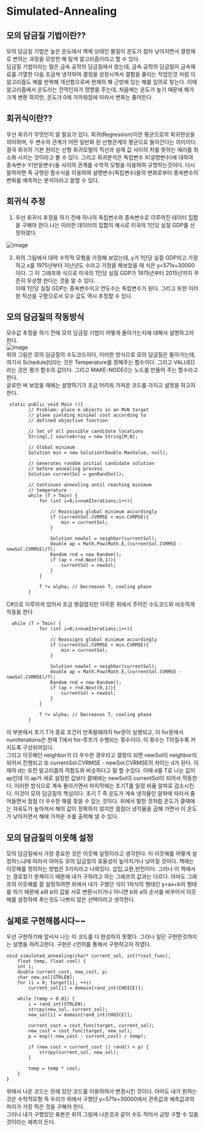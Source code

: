 # Simulated-Annealing
## 모의 담금질 기법이란??
모의 담금질 기법은 높은 온도에서 액체 상태인 물질이 온도가 점차 낮아지면서 결정체로 변하는 과정을 모방한 해 탐색 알고리즘이라고 할 수 있다.  
담금질 기법이라는 말은 금속 공학의 담금질에서 왔는데, 금속 공학의 담금질이 금속재료를 가열한 다음 조금씩 냉각하여 결정을 성장시켜서 결함을 줄이는 작업인것 처럼 이 알고리즘도 해를 반복해 개선함으로써 현재의 해 근방에 있는 해를 임의로 찾는다. 이때 알고리즘에서 온도라는 전역인자가 영향을 주는데, 처음에는 온도가 높기 때문에 해가 크게 변환 하지만, 온도가 0에 가까워짐에 따라서 변화는 줄어든다.  

## 회귀식이란??  
 우선 회귀가 무엇인지 알 필요가 있다. 회귀(Regression)이란 평균으로의 회귀현상을 의미하며, 두 변수의 관계가 어떤 일반화 된 선형관계의 평균으로 돌아간다는 의미이다.  결국 회귀의 기본 원리는 선형 회귀모델의 직선과 실제 값 사이의 차를 뜻하는 에러를 최소화 시키는 것이라고 볼 수 있다. 
 그리고 회귀분석은 독립변수 X(설명변수)에 대하여 종속변수 Y(반응변수)들 사이의 관계를 수학적 모형을 이용하여 규명하는것이다. 다시 말하자면 즉 규명된 함수식을 이용하여 설명변수(독립변수)들의 변화로부터 종속변수의 변화를 예측하는 분석이라고 말할 수 있다.  
 

## 회귀식 추정
1. 우선 회귀식 추정을 하기 전에 하나의 독립변수와 종속변수로 이루어진 데이터 집합을 구해야 한다.나는 이러한 데이터의 집합의 예시로 미국의 1인당 실질 GDP를 선정하였다.  

![image](https://m1.daumcdn.net/cfile249/image/254BC64D57484671149AF0)  

2. 위의 그림에서 대략 수학적 모형을 가정해 보았는데, y가 1인당 실질 GDP라고 가정하고 x를 1975년부터 지난년도 수라고  가정을 해보았을 때 식은 y=571x+30000이다. 그
이 그래프와 식으로 미국의 1인당 실질 GDP가 1975년부터 2015년까지 꾸준히 우상향 한다는 것을 알 수 있다.  
이때 1인당 실질 GDP는 종속변수이고 연도수는 독립변수가 된다. 그리고 또한 이러한 직선을 구함으로서 모수 값도 역시 추정할 수 있다.  



## 모의 담금질의 작동방식
 모수값 추정을 하기 전에 모의 담금질 기법이 어떻게 돌아가는지에 대해서 설명하고자 한다.  
![image](https://t1.daumcdn.net/cfile/tistory/2501553C518D326902)  
위의 그림은 모의 담금질의 수도코드이다, 이러한 방식으로 모의 담금질은 돌아가는데, 여기서 Schedule[t]라는 것은 Temperature를 정해주는 함수이다. 그리고 VALUE[] 라는 것은 평가 함수의 값이다. 그리고 MAKE-NODE()는 노드를 만들어 주는 함수라고 한다.  
글로만 써 보았을 때에는 설명하기가 조금 어려워 가져온 코드를 가지고 설명을 하고자 한다. 
~~~
 static public void Main (){
        // Problem: place k objects in an MxN target
        // plane yielding minimal cost according to
        // defined objective function
  
        // Set of all possible candidate locations
        String[,] sourceArray = new String[M,N];
  
        // Global minimum
        Solution min = new Solution(Double.MaxValue, null);
  
        // Generates random initial candidate solution
        // before annealing process
        Solution currentSol = genRandSol();
  
        // Continues annealing until reaching minimum
        // temperature
        while (T > Tmin) {
            for (int i=0;i<numIterations;i++){
  
                // Reassigns global minimum accordingly
                if (currentSol.CVRMSE < min.CVRMSE){
                    min = currentSol;
                }
  
                Solution newSol = neighbor(currentSol);
                double ap = Math.Pow(Math.E,(currentSol.CVRMSE - newSol.CVRMSE)/T);
                Random rnd = new Random();
                if (ap > rnd.Next(0,1)){
                    currentSol = newSol;
                }  
            }
  
            T *= alpha; // Decreases T, cooling phase
        }
~~~
C#으로 이루어져 있어서 조금 헷갈렸지만 아무튼 위에서 주어진 수도코드와 비슷하게 작동을 한다.  
~~~
  while (T > Tmin) {
            for (int i=0;i<numIterations;i++){
  
                // Reassigns global minimum accordingly
                if (currentSol.CVRMSE < min.CVRMSE){
                    min = currentSol;
                }
  
                Solution newSol = neighbor(currentSol);
                double ap = Math.Pow(Math.E,(currentSol.CVRMSE - newSol.CVRMSE)/T);
                Random rnd = new Random();
                if (ap > rnd.Next(0,1)){
                    currentSol = newSol;
                }  
            }
  
            T *= alpha; // Decreases T, cooling phase
        }
~~~  
이 부분에서 초기 T가 종료 조건이 만족될때까지 for문이 실행되고, 이 for문에서 numIterations은 현재 T에서 for-루프가 수행되는 횟수이다. 이 횟수는 T아질수록 커지도록 구성되어있다.  
그리고 이웃해인 neighbor가 더 우수한 경우라고 결정이 되면 newSol이 neighbor이 되어서 진행되고 또 currentSol.CVRMSE - newSol.CVRMSE의 차이는 d가 된다. 이때의 d는 유전 알고리즘의 적합도와 비슷하다고 말 할 수있다. 이때 d를 T로 나눈 값이 ap인데 이 ap가 새로 설정한 값보다 클때에는 newSol이 currentSol이 되어서 작동한다. 이러한 방식으로 계속 돌아가면서 마지막에는 초기T를 일정 비율 알파로 감소시킨다. 이것이 모의 담금질의 핵심이다. 초기 T 즉 온도가 계속 냉각율인 알파에 따라서 줄어들면서 점점 더 우수한 해를 찾을 수 있는 것이다. 위에서 말한 것처럼 온도가 클때에는 자유도가 높아져서 해의 값이 정확하지 않지만 점점더 냉각율을 곱해 가면서 이 온도가 낮아지면서 해에 가까운 수를 출력해 낼 수 있다.  
## 모의 담금질의 이웃해 설정  
모의 담금질에서 가장 중요한 것은 이웃해 설정이라고 생각한다. 이 이웃해를 어떻게 설정하느냐에 따라서 아마도 모의 담금질의 효율성이 높아지거나 낮아질 것이다. 책에는 이웃해를 정의하는 방법은 3가지라고 나와있다. 삽입,교환,반전이다. 그러나 이 책에서는 경로찾기 문제이기 때문에 내가 구하려고 하는 그래프의 값과는 다르다. 아마도 그래프의 이웃해를 잘 설정하려면 위에서 내가 구했던 식이 1차식의 형태인 y=ax+b의 형태를 띄기 때문에 a와 b의 값을 서로 변환시키거나 아니면 b와 a의 순서를 바꾸어서 이웃해를 설정하여 푸는것도 나쁘지 않은 선택이라고 생각한다.  
## 실제로 구현해봅시다~~  
우선 구현하기에 앞서서 나는 이 코드를 다 완성하지 못했다. 그러나 일단 구현한것까지는 설명을 하려고한다. 구현은 c언어를 통해서 구현하고자 하였다.
~~~
void simulated_annealing(char* current_sol, int(*cost_func),
    float temp, float cool) {
    int i;
    double current_cost, new_cost, p;
    char new_sol[STRLEN];
    for (i = 0; target[i]; ++i)
        current_sol[i] = domain[rand_int(CHOICE)];

    while (temp > 0.01) {
        i = rand_int(STRLEN);
        strcpy(new_sol, current_sol);
        new_sol[i] = domain[rand_int(CHOICE)];

        current_cost = cost_func(target, current_sol);
        new_cost = cost_func(target, new_sol);
        p = exp((-new_cost - current_cost) / temp);

        if (new_cost < current_cost || rand() < p) {
            strcpy(current_sol, new_sol);
        }

        temp = temp * cool;
    }
}
~~~
위에서 나온 코드는 원래 있던 코드를 이용하여서 변경시킨 것이다. 아마도 내가 원하는것은 수학적모형 즉 우리가 위에서 구했던 y=571x+30000에서 관측값과 예측값과의 차이가 가장 적은 것을 구해야 한다.  
그러나 내가 구했었던 표본은 위의 그림에 나온것과 같이 수도 적어서 금방 구할 수 있을것이라는 예측이 든다.
